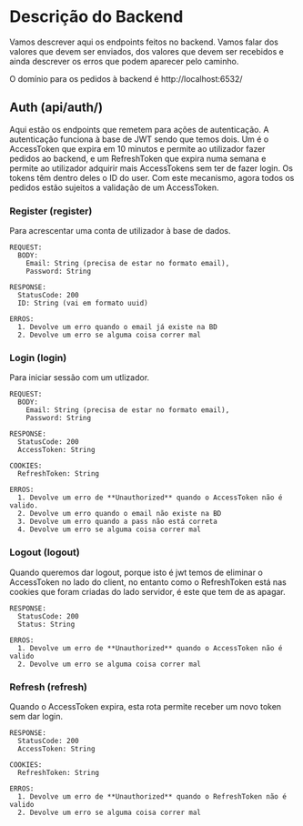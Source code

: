 # Descrição do Backend 
Vamos descrever aqui os endpoints feitos no backend. Vamos falar dos valores que devem ser enviados, dos valores que devem ser recebidos e ainda descrever os erros que podem aparecer pelo caminho.

O domínio para os pedidos à backend é http://localhost:6532/

## Auth (api/auth/)
Aqui estão os endpoints que remetem para ações de autenticação. A autenticação funciona à base de JWT sendo que temos dois. Um é o AccessToken que expira em 10 minutos e permite ao utilizador fazer pedidos ao backend, e um RefreshToken que expira numa semana e permite ao utilizador adquirir mais AccessTokens sem ter de fazer login. Os tokens têm dentro deles o ID do user. Com este mecanismo, agora todos os pedidos estão sujeitos a validação de um AccessToken.

### Register (register)
Para acrescentar uma conta de utilizador à base de dados. 
```
REQUEST:
  BODY:
    Email: String (precisa de estar no formato email),
    Password: String
 
RESPONSE:
  StatusCode: 200
  ID: String (vai em formato uuid)
  
ERROS:
  1. Devolve um erro quando o email já existe na BD
  2. Devolve um erro se alguma coisa correr mal
```

### Login (login)
Para iniciar sessão com um utlizador.
```
REQUEST:
  BODY:
    Email: String (precisa de estar no formato email),
    Password: String
 
RESPONSE:
  StatusCode: 200
  AccessToken: String

COOKIES:
  RefreshToken: String
  
ERROS:
  1. Devolve um erro de **Unauthorized** quando o AccessToken não é valido.
  2. Devolve um erro quando o email não existe na BD
  3. Devolve um erro quando a pass não está correta
  4. Devolve um erro se alguma coisa correr mal
```

### Logout (logout)
Quando queremos dar logout, porque isto é jwt temos de eliminar o AccessToken no lado do client, no entanto como o RefreshToken está nas cookies que foram criadas do lado servidor, é este que tem de as apagar.
```
RESPONSE:
  StatusCode: 200
  Status: String
  
ERROS:
  1. Devolve um erro de **Unauthorized** quando o AccessToken não é valido
  2. Devolve um erro se alguma coisa correr mal
```

### Refresh (refresh)
Quando o AccessToken expira, esta rota permite receber um novo token sem dar login.
```
RESPONSE:
  StatusCode: 200
  AccessToken: String

COOKIES:
  RefreshToken: String
  
ERROS:
  1. Devolve um erro de **Unauthorized** quando o RefreshToken não é valido
  2. Devolve um erro se alguma coisa correr mal
  
```
















